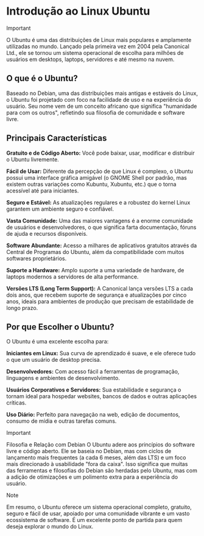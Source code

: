 # Introdução ao Linux Ubuntu
> [!IMPORTANT]
O Ubuntu é uma das distribuições de Linux mais populares e amplamente utilizadas no mundo. Lançado pela primeira vez em 2004 pela Canonical Ltd., ele se tornou um sistema operacional de escolha para milhões de usuários em desktops, laptops, servidores e até mesmo na nuvem.

## O que é o Ubuntu?
Baseado no Debian, uma das distribuições mais antigas e estáveis do Linux, o Ubuntu foi projetado com foco na facilidade de uso e na experiência do usuário. Seu nome vem de um conceito africano que significa "humanidade para com os outros", refletindo sua filosofia de comunidade e software livre.

## Principais Características
**Gratuito e de Código Aberto:** Você pode baixar, usar, modificar e distribuir o Ubuntu livremente.

**Fácil de Usar:** Diferente da percepção de que Linux é complexo, o Ubuntu possui uma interface gráfica amigável (o GNOME Shell por padrão, mas existem outras variações como Kubuntu, Xubuntu, etc.) que o torna acessível até para iniciantes.

**Seguro e Estável:** As atualizações regulares e a robustez do kernel Linux garantem um ambiente seguro e confiável.

**Vasta Comunidade:** Uma das maiores vantagens é a enorme comunidade de usuários e desenvolvedores, o que significa farta documentação, fóruns de ajuda e recursos disponíveis.

**Software Abundante:** Acesso a milhares de aplicativos gratuitos através da Central de Programas do Ubuntu, além da compatibilidade com muitos softwares proprietários.

**Suporte a Hardware:** Amplo suporte a uma variedade de hardware, de laptops modernos a servidores de alta performance.

**Versões LTS (Long Term Support):** A Canonical lança versões LTS a cada dois anos, que recebem suporte de segurança e atualizações por cinco anos, ideais para ambientes de produção que precisam de estabilidade de longo prazo.

## Por que Escolher o Ubuntu?
O Ubuntu é uma excelente escolha para:

**Iniciantes em Linux:** Sua curva de aprendizado é suave, e ele oferece tudo o que um usuário de desktop precisa.

**Desenvolvedores:** Com acesso fácil a ferramentas de programação, linguagens e ambientes de desenvolvimento.

**Usuários Corporativos e Servidores:** Sua estabilidade e segurança o tornam ideal para hospedar websites, bancos de dados e outras aplicações críticas.

**Uso Diário:** Perfeito para navegação na web, edição de documentos, consumo de mídia e outras tarefas comuns.

> [!IMPORTANT]
>Filosofia e Relação com Debian
O Ubuntu adere aos princípios do software livre e código aberto. Ele se baseia no Debian, mas com ciclos de lançamento mais frequentes (a cada 6 meses, além das LTS) e um foco mais direcionado à usabilidade "fora da caixa". Isso significa que muitas das ferramentas e filosofias do Debian são herdadas pelo Ubuntu, mas com a adição de otimizações e um polimento extra para a experiência do usuário.

> [!NOTE]
>Em resumo, o Ubuntu oferece um sistema operacional completo, gratuito, seguro e fácil de usar, apoiado por uma comunidade vibrante e um vasto ecossistema de software. É um excelente ponto de partida para quem deseja explorar o mundo do Linux.